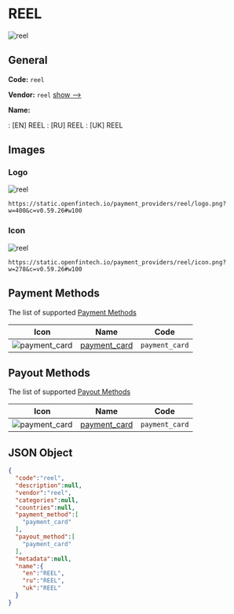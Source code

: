 
# REEL 
![reel](https://static.openfintech.io/payment_providers/reel/logo.png?w=400&c=v0.59.26#w100)  

## General 
 
**Code:** `reel` 
 
**Vendor:** `reel` [show -->](/vendors/reel/) 
 
**Name:** 
 
:	[EN] REEL 
:	[RU] REEL 
:	[UK] REEL 
 

## Images 

### Logo 
 
![reel](https://static.openfintech.io/payment_providers/reel/logo.png?w=400&c=v0.59.26#w100)  

```
https://static.openfintech.io/payment_providers/reel/logo.png?w=400&c=v0.59.26#w100
```  

### Icon 
 
![reel](https://static.openfintech.io/payment_providers/reel/icon.png?w=278&c=v0.59.26#w100)  

```
https://static.openfintech.io/payment_providers/reel/icon.png?w=278&c=v0.59.26#w100
```  

## Payment Methods 
 
The list of supported [Payment Methods](/payment-methods/) 

|Icon|Name|Code| 
|:---:|:---:|:---:| 
|![payment_card](https://static.openfintech.io/payment_methods/payment_card/icon.svg?w=278&c=v0.59.26#w100) |[payment_card](/payment-methods/payment_card/)|`payment_card`| 
 

## Payout Methods 
 
The list of supported [Payout Methods](/payout-methods/) 

|Icon|Name|Code| 
|:---:|:---:|:---:| 
|![payment_card](https://static.openfintech.io/payout_methods/payment_card/icon.svg?w=278&c=v0.59.26#w40) |[payment_card](payout-methodspayment_card/)|`payment_card`| 
 

## JSON Object 

```json
{
  "code":"reel",
  "description":null,
  "vendor":"reel",
  "categories":null,
  "countries":null,
  "payment_method":[
    "payment_card"
  ],
  "payout_method":[
    "payment_card"
  ],
  "metadata":null,
  "name":{
    "en":"REEL",
    "ru":"REEL",
    "uk":"REEL"
  }
}
```  
